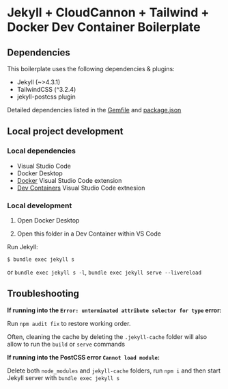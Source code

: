 # Jekyll + CloudCannon + Tailwind + Docker Dev Container Boilerplate

## Dependencies

This boilerplate uses the following dependencies & plugins:

- Jekyll (~>4.3.1)
- TailwindCSS (^3.2.4)
- jekyll-postcss plugin

Detailed dependencies listed in the [Gemfile](./Gemfile) and [package.json](./package.json)
  
## Local project development

### Local dependencies

- Visual Studio Code
- Docker Desktop
- [Docker](https://marketplace.visualstudio.com/items?itemName=ms-azuretools.vscode-docker) Visual Studio Code extension
- [Dev Containers](https://marketplace.visualstudio.com/items?itemName=ms-vscode-remote.remote-containers) Visual Studio Code extnesion

### Local development

1. Open Docker Desktop

2. Open this folder in a Dev Container within VS Code

Run Jekyll:
```
$ bundle exec jekyll s
```
or `bundle exec jekyll s -l`, `bundle exec jekyll serve --livereload`


## Troubleshooting

**If running into the `Error: unterminated attribute selector for type` error:**

Run `npm audit fix` to restore working order.

Often, cleaning the cache by deleting the `.jekyll-cache` folder will also allow to run the `build` or `serve` commands

**If running into the PostCSS error `Cannot load module`:**

Delete both `node_modules` and `jekyll-cache` folders, run `npm i` and then start Jekyll server with `bundle exec jekyll s` 
